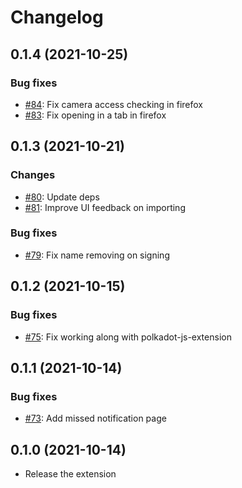 # Changelog

## 0.1.4 (2021-10-25)

### Bug fixes

- [#84](https://github.com/paritytech/parity-signer-companion/pull/84): Fix camera access checking in firefox
- [#83](https://github.com/paritytech/parity-signer-companion/pull/83): Fix opening in a tab in firefox

## 0.1.3 (2021-10-21)

### Changes

- [#80](https://github.com/paritytech/parity-signer-companion/pull/80): Update deps
- [#81](https://github.com/paritytech/parity-signer-companion/pull/81): Improve UI feedback on importing

### Bug fixes

- [#79](https://github.com/paritytech/parity-signer-companion/pull/79): Fix name removing on signing

## 0.1.2 (2021-10-15)

### Bug fixes

- [#75](https://github.com/paritytech/parity-signer-companion/pull/75): Fix working along with polkadot-js-extension

## 0.1.1 (2021-10-14)

### Bug fixes

- [#73](https://github.com/paritytech/parity-signer-companion/pull/73): Add missed notification page

## 0.1.0 (2021-10-14)

- Release the extension
